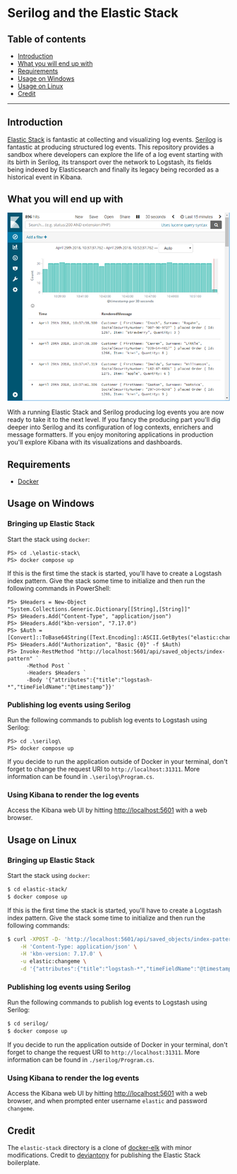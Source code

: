 # Serilog and the Elastic Stack

## Table of contents

- [Introduction](#introduction)
- [What you will end up with](#what-you-will-end-up-with)
- [Requirements](#requirements)
- [Usage on Windows](#usage-on-windows)
- [Usage on Linux](#usage-on-linux)
- [Credit](#credit)

---

## Introduction

[Elastic Stack](https://www.elastic.co/products) is fantastic at collecting and visualizing log events. [Serilog](https://serilog.net/) is fantastic at producing structured log events. This repository provides a sandbox where developers can explore the life of a log event starting with its birth in Serilog, its transport over the network to Logstash, its fields being indexed by Elasticsearch and finally its legacy being recorded as a historical event in Kibana.

## What you will end up with

![alt text](./doc/resources/kibana.png "Kibana rendering log events")

With a running Elastic Stack and Serilog producing log events you are now ready to take it to the next level. If you fancy the producing part you'll dig deeper into Serilog and its configuration of log contexts, enrichers and message formatters. If you enjoy monitoring applications in production you'll explore Kibana with its visualizations and dashboards.

## Requirements

- [Docker](https://www.docker.com/community-edition#/download)

## Usage on Windows

### Bringing up Elastic Stack

Start the stack using `docker`:

```posh
PS> cd .\elastic-stack\
PS> docker compose up
```

If this is the first time the stack is started, you'll have to create a Logstash index pattern. Give the stack some time to initialize and then run the following commands in PowerShell:

```posh
PS> $Headers = New-Object "System.Collections.Generic.Dictionary[[String],[String]]"
PS> $Headers.Add("Content-Type", "application/json")
PS> $Headers.Add("kbn-version", "7.17.0")
PS> $Auth = [Convert]::ToBase64String([Text.Encoding]::ASCII.GetBytes("elastic:changeme"))
PS> $Headers.Add("Authorization", "Basic {0}" -f $Auth)
PS> Invoke-RestMethod "http://localhost:5601/api/saved_objects/index-pattern" `
      -Method Post `
      -Headers $Headers `
      -Body '{"attributes":{"title":"logstash-*","timeFieldName":"@timestamp"}}'
```

### Publishing log events using Serilog

Run the following commands to publish log events to Logstash using Serilog:

```posh
PS> cd .\serilog\
PS> docker compose up
```

If you decide to run the application outside of Docker in your terminal, don't forget to change the request URI to `http://localhost:31311`. More information can be found in `.\serilog\Program.cs`.

### Using Kibana to render the log events

Access the Kibana web UI by hitting [http://localhost:5601](http://localhost:5601) with a web browser.

## Usage on Linux

### Bringing up Elastic Stack

Start the stack using `docker`:

```bash
$ cd elastic-stack/
$ docker compose up
```

If this is the first time the stack is started, you'll have to create a Logstash index pattern. Give the stack some time to initialize and then run the following commands:

```bash
$ curl -XPOST -D- 'http://localhost:5601/api/saved_objects/index-pattern' \
    -H 'Content-Type: application/json' \
    -H 'kbn-version: 7.17.0' \
    -u elastic:changeme \
    -d '{"attributes":{"title":"logstash-*","timeFieldName":"@timestamp"}}'
```

### Publishing log events using Serilog

Run the following commands to publish log events to Logstash using Serilog:

```bash
$ cd serilog/
$ docker compose up
```

If you decide to run the application outside of Docker in your terminal, don't forget to change the request URI to `http://localhost:31311`. More information can be found in `./serilog/Program.cs`.

### Using Kibana to render the log events

Access the Kibana web UI by hitting [http://localhost:5601](http://localhost:5601) with a web browser, and when prompted enter username `elastic` and password `changeme`.

## Credit

The `elastic-stack` directory is a clone of [docker-elk](https://github.com/deviantony/docker-elk) with minor modifications. Credit to [deviantony](https://github.com/deviantony) for publishing the Elastic Stack boilerplate.
